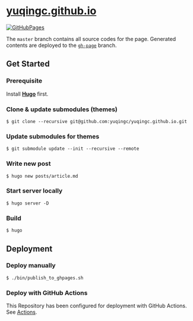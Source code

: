 # [yuqingc.github.io](https://yuqingc.github.io/)

[![GitHubPages](https://github.com/yuqingc/yuqingc.github.io/workflows/GitHubPages/badge.svg)](https://github.com/yuqingc/yuqingc.github.io/actions)

The `master` branch contains all source codes for the page. Generated contents are deployed to the [`gh-page`](https://github.com/yuqingc/yuqingc.github.io/tree/gh-pages) branch.

## Get Started

### Prerequisite

Install [**Hugo**](https://github.com/gohugoio/hugo/) first.

### Clone & update submodules (themes)

```
$ git clone --recursive git@github.com:yuqingc/yuqingc.github.io.git
```

### Update submodules for themes

```
$ git submodule update --init --recursive --remote
```

### Write new post

```
$ hugo new posts/article.md
```

### Start server locally

```
$ hugo server -D
```
    
### Build

```
$ hugo
```

## Deployment

### Deploy manually

```
$ ./bin/publish_to_ghpages.sh
```

### Deploy with GitHub Actions

This Repository has been configured for deployment with GitHub Actions. See [Actions](https://github.com/yuqingc/yuqingc.github.io/actions).
